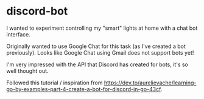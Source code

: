 # discord-bot

I wanted to experiment controlling my "smart" lights at home with a chat bot interface.

Originally wanted to use Google Chat for this task (as I've created a bot previously). Looks like Google Chat using Gmail does not support bots yet!

I'm very impressed with the API that Discord has created for bots, it's so well thought out.

Followed this tutorial / inspiration from <https://dev.to/aurelievache/learning-go-by-examples-part-4-create-a-bot-for-discord-in-go-43cf>.

